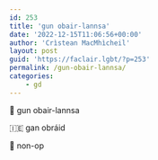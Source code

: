 ```yaml
---
id: 253
title: 'gun obair-lannsa'
date: '2022-12-15T11:06:56+00:00'
author: 'Crìstean MacMhìcheil'
layout: post
guid: 'https://faclair.lgbt/?p=253'
permalink: /gun-obair-lannsa/
categories:
    - gd
---
```


&#x1f3f4;&#xe0067;&#xe0062;&#xe0073;&#xe0063;&#xe0074;&#xe007f; gun obair-lannsa

&#x1f1ee;&#x1f1ea; gan obráid

&#x1f3f4;&#xe0067;&#xe0062;&#xe0065;&#xe006e;&#xe0067;&#xe007f; non-op
